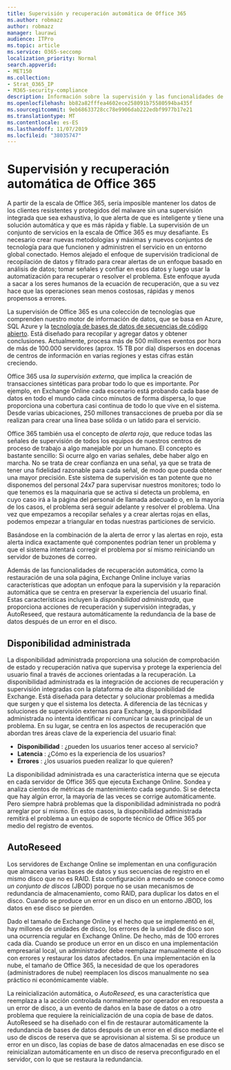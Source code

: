 ```yaml
---
title: Supervisión y recuperación automática de Office 365
ms.author: robmazz
author: robmazz
manager: laurawi
audience: ITPro
ms.topic: article
ms.service: O365-seccomp
localization_priority: Normal
search.appverid:
- MET150
ms.collection:
- Strat_O365_IP
- M365-security-compliance
description: Información sobre la supervisión y las funcionalidades de Autorrecuperación de Office 365.
ms.openlocfilehash: bb82a82fffea4602ece258091b75580594ba435f
ms.sourcegitcommit: 9eb68633728cc78e9906dab222edbf9977b17e21
ms.translationtype: MT
ms.contentlocale: es-ES
ms.lasthandoff: 11/07/2019
ms.locfileid: "38035747"
---
```

# <a name="office-365-monitoring-and-self-healing"></a>Supervisión y recuperación automática de Office 365

A partir de la escala de Office 365, sería imposible mantener los datos de los clientes resistentes y protegidos del malware sin una supervisión integrada que sea exhaustiva, lo que alerta de que es inteligente y tiene una solución automática y que es más rápida y fiable. La supervisión de un conjunto de servicios en la escala de Office 365 es muy desafiante. Es necesario crear nuevas metodologías y máximas y nuevos conjuntos de tecnología para que funcionen y administren el servicio en un entorno global conectado. Hemos alejado el enfoque de supervisión tradicional de recopilación de datos y filtrado para crear alertas de un enfoque basado en análisis de datos; tomar señales y confiar en esos datos y luego usar la automatización para recuperar o resolver el problema. Este enfoque ayuda a sacar a los seres humanos de la ecuación de recuperación, que a su vez hace que las operaciones sean menos costosas, rápidas y menos propensos a errores. 

La supervisión de Office 365 es una colección de tecnologías que comprenden nuestro motor de información de datos, que se basa en Azure, SQL Azure y la [tecnología de bases de datos de secuencias de código abierto](https://cassandra.apache.org/). Está diseñado para recopilar y agregar datos y obtener conclusiones. Actualmente, procesa más de 500 millones eventos por hora de más de 100.000 servidores (aprox. 15 TB por día) dispersos en docenas de centros de información en varias regiones y estas cifras están creciendo. 

Office 365 usa *la supervisión externa*, que implica la creación de transacciones sintéticas para probar todo lo que es importante. Por ejemplo, en Exchange Online cada escenario está probando cada base de datos en todo el mundo cada cinco minutos de forma dispersa, lo que proporciona una cobertura casi continua de todo lo que vive en el sistema. Desde varias ubicaciones, 250 millones transacciones de prueba por día se realizan para crear una línea base sólida o un latido para el servicio. 

Office 365 también usa el concepto de *alerta roja*, que reduce todas las señales de supervisión de todos los equipos de nuestros centros de proceso de trabajo a algo manejable por un humano. El concepto es bastante sencillo: Si ocurre algo en varias señales, debe haber algo en marcha. No se trata de crear confianza en una señal, ya que se trata de tener una fidelidad razonable para cada señal, de modo que pueda obtener una mayor precisión. Este sistema de supervisión es tan potente que no disponemos del personal 24x7 para supervisar nuestros monitores; todo lo que tenemos es la maquinaria que se activa si detecta un problema, en cuyo caso irá a la página del personal de llamada adecuado o, en la mayoría de los casos, el problema será seguir adelante y resolver el problema. Una vez que empezamos a recopilar señales y a crear alertas rojas en ellas, podemos empezar a triangular en todas nuestras particiones de servicio. 

Basándose en la combinación de la alerta de error y las alertas en rojo, esta alerta indica exactamente qué componentes podrían tener un problema y que el sistema intentará corregir el problema por sí mismo reiniciando un servidor de buzones de correo. 

Además de las funcionalidades de recuperación automática, como la restauración de una sola página, Exchange Online incluye varias características que adoptan un enfoque para la supervisión y la reparación automática que se centra en preservar la experiencia del usuario final. Estas características incluyen la *disponibilidad administrada*, que proporciona acciones de recuperación y supervisión integradas, y AutoReseed, que restaura automáticamente la redundancia de la base de datos después de un error en el disco. 

## <a name="managed-availability"></a>Disponibilidad administrada 

La disponibilidad administrada proporciona una solución de comprobación de estado y recuperación nativa que supervisa y protege la experiencia del usuario final a través de acciones orientadas a la recuperación. La disponibilidad administrada es la integración de acciones de recuperación y supervisión integradas con la plataforma de alta disponibilidad de Exchange. Está diseñada para detectar y solucionar problemas a medida que surgen y que el sistema los detecta. A diferencia de las técnicas y soluciones de supervisión externas para Exchange, la disponibilidad administrada no intenta identificar ni comunicar la causa principal de un problema. En su lugar, se centra en los aspectos de recuperación que abordan tres áreas clave de la experiencia del usuario final:

- **Disponibilidad** : ¿pueden los usuarios tener acceso al servicio? 
- **Latencia** : ¿Cómo es la experiencia de los usuarios? 
- **Errores** : ¿los usuarios pueden realizar lo que quieren? 

La disponibilidad administrada es una característica interna que se ejecuta en cada servidor de Office 365 que ejecuta Exchange Online. Sondea y analiza cientos de métricas de mantenimiento cada segundo. Si se detecta que hay algún error, la mayoría de las veces se corrige automáticamente. Pero siempre habrá problemas que la disponibilidad administrada no podrá arreglar por sí mismo. En estos casos, la disponibilidad administrada remitirá el problema a un equipo de soporte técnico de Office 365 por medio del registro de eventos.

## <a name="autoreseed"></a>AutoReseed

Los servidores de Exchange Online se implementan en una configuración que almacena varias bases de datos y sus secuencias de registro en el mismo disco que no es RAID. Esta configuración a menudo se conoce como *un conjunto de discos* (JBOD) porque no se usan mecanismos de redundancia de almacenamiento, como RAID, para duplicar los datos en el disco. Cuando se produce un error en un disco en un entorno JBOD, los datos en ese disco se pierden. 

Dado el tamaño de Exchange Online y el hecho que se implementó en él, hay millones de unidades de disco, los errores de la unidad de disco son una ocurrencia regular en Exchange Online. De hecho, más de 100 errores cada día. Cuando se produce un error en un disco en una implementación empresarial local, un administrador debe reemplazar manualmente el disco con errores y restaurar los datos afectados. En una implementación en la nube, el tamaño de Office 365, la necesidad de que los operadores (administradores de nube) reemplacen los discos manualmente no sea práctico ni económicamente viable. 

La reinicialización automática, o *AutoReseed*, es una característica que reemplaza a la acción controlada normalmente por operador en respuesta a un error de disco, a un evento de daños en la base de datos o a otro problema que requiere la reinicialización de una copia de base de datos. AutoReseed se ha diseñado con el fin de restaurar automáticamente la redundancia de bases de datos después de un error en el disco mediante el uso de discos de reserva que se aprovisionan al sistema. Si se produce un error en un disco, las copias de base de datos almacenadas en ese disco se reinicializan automáticamente en un disco de reserva preconfigurado en el servidor, con lo que se restaura la redundancia. 